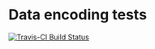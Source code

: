 # Data encoding tests

[![Travis-CI Build Status](https://travis-ci.org/mbojan/dataenc.svg?branch=master)](https://travis-ci.org/mbojan/dataenc)
